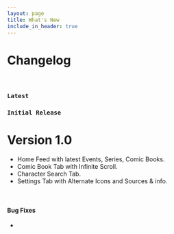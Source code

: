 ```yaml
---
layout: page
title: What's New
include_in_header: true
---
```


# Changelog


<br>

### `Latest`

### `Initial Release`
# **Version 1.0**
- Home Feed with latest Events, Series, Comic Books. 
- Comic Book Tab with Infinite Scroll.
- Character Search Tab.
- Settings Tab with Alternate Icons and Sources & info.

<br>

#### Bug Fixes
- 

<br>
